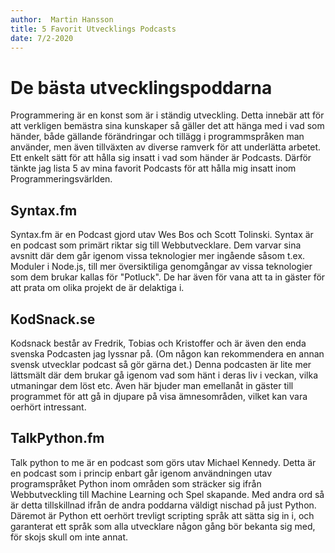 ```yaml
---
author:  Martin Hansson
title: 5 Favorit Utvecklings Podcasts
date: 7/2-2020
---
```


# De bästa utvecklingspoddarna
Programmering är en konst som är i ständig utveckling. Detta innebär att för att verkligen bemästra sina kunskaper
så gäller det att hänga med i vad som händer, både gällande förändringar och tillägg i programmspråken man använder, men även tillväxten av diverse ramverk för att underlätta arbetet. Ett enkelt sätt för att hålla sig insatt i vad som händer är Podcasts. Därför tänkte jag lista 5 av mina favorit Podcasts för att hålla mig insatt inom Programmeringsvärlden.


## Syntax.fm
Syntax.fm är en Podcast gjord utav Wes Bos och Scott Tolinski.
Syntax är en podcast som primärt riktar sig till Webbutvecklare.
Dem varvar sina avsnitt där dem går igenom vissa teknologier mer ingående såsom t.ex. Moduler i Node.js, till mer översiktiliga genomgångar av vissa teknologier som dem brukar kallas för "Potluck". De har även för vana att ta in gäster för att prata om olika projekt de är delaktiga i.


## KodSnack.se
Kodsnack består av Fredrik, Tobias och Kristoffer och är även den enda svenska Podcasten jag lyssnar på. (Om någon kan rekommendera en annan svensk utvecklar podcast så gör gärna det.) Denna podcasten är lite mer lättsmält där dem brukar gå igenom vad som hänt i deras liv i veckan, vilka utmaningar dem löst etc. Även här bjuder man emellanåt in gäster till programmet för att gå in djupare på visa ämnesområden, vilket kan vara oerhört intressant. 


## TalkPython.fm
Talk python to me är en podcast som görs utav Michael Kennedy. Detta är en podcast som i princip enbart går igenom användningen utav programspråket Python inom områden som sträcker sig ifrån Webbutveckling till Machine Learning och Spel skapande. Med andra ord så är detta tillskillnad ifrån de andra poddarna väldigt nischad på just Python. Däremot är Python ett oerhört trevligt scripting språk att sätta sig in i, och garanterat ett språk som alla utvecklare någon gång bör bekanta sig med, för skojs skull om inte annat.  

